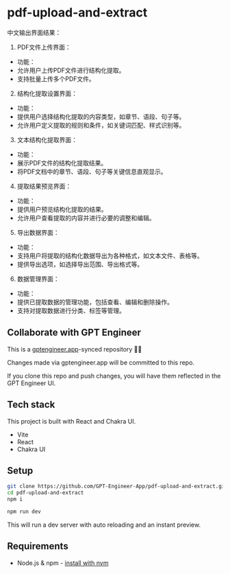 # pdf-upload-and-extract

中文输出界面结果：
1. PDF文件上传界面：
- 功能：
- 允许用户上传PDF文件进行结构化提取。
- 支持批量上传多个PDF文件。

 2. 结构化提取设置界面：
- 功能：
- 提供用户选择结构化提取的内容类型，如章节、语段、句子等。
- 允许用户定义提取的规则和条件，如关键词匹配、样式识别等。

 3. 文本结构化提取界面：
- 功能：
- 展示PDF文件的结构化提取结果。
- 将PDF文档中的章节、语段、句子等关键信息直观显示。

 4. 提取结果预览界面：
- 功能：
- 提供用户预览结构化提取的结果。
- 允许用户查看提取的内容并进行必要的调整和编辑。

 5. 导出数据界面：
- 功能：
- 支持用户将提取的结构化数据导出为各种格式，如文本文件、表格等。
- 提供导出选项，如选择导出范围、导出格式等。

6. 数据管理界面：
- 功能：
- 提供已提取数据的管理功能，包括查看、编辑和删除操作。
- 支持对提取数据进行分类、标签等管理。


## Collaborate with GPT Engineer

This is a [gptengineer.app](https://gptengineer.app)-synced repository 🌟🤖

Changes made via gptengineer.app will be committed to this repo.

If you clone this repo and push changes, you will have them reflected in the GPT Engineer UI.

## Tech stack

This project is built with React and Chakra UI.

- Vite
- React
- Chakra UI

## Setup

```sh
git clone https://github.com/GPT-Engineer-App/pdf-upload-and-extract.git
cd pdf-upload-and-extract
npm i
```

```sh
npm run dev
```

This will run a dev server with auto reloading and an instant preview.

## Requirements

- Node.js & npm - [install with nvm](https://github.com/nvm-sh/nvm#installing-and-updating)
